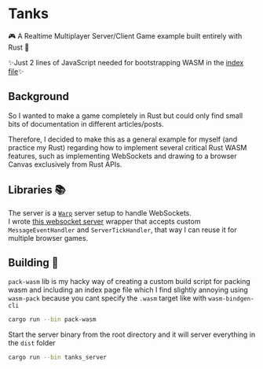 # Tanks

🎮 A Realtime Multiplayer Server/Client Game example built entirely with Rust 🦀

✨Just 2 lines of JavaScript needed for bootstrapping WASM in the [index file](./tanks_wasm/index.html)✨

## Background

So I wanted to make a game completely in Rust but could only find small bits of documentation in different articles/posts.

Therefore, I decided to make this as a general example for myself (and practice my Rust) regarding how to implement several critical Rust WASM features, such as implementing WebSockets and drawing to a browser Canvas exclusively from Rust APIs.

## Libraries 📚

The server is a [`Warp`](https://github.com/seanmonstar/warp) server setup to handle WebSockets.
<br>
I wrote [this websocket server](https://github.com/ndbaker1/websocket-server) wrapper that accepts custom `MessageEventHandler` and `ServerTickHandler`, that way I can reuse it for multiple browser games.

## Building 🔨

`pack-wasm` lib is my hacky way of creating a custom build script for packing wasm and including an index page file which I find slightly annoying using `wasm-pack` because you cant specify the `.wasm` target like with `wasm-bindgen-cli`
```sh
cargo run --bin pack-wasm
```

Start the server binary from the root directory and it will server everything in the `dist` folder
```sh
cargo run --bin tanks_server
```
